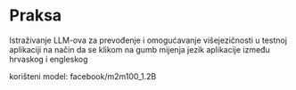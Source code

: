 # Praksa

Istraživanje LLM-ova za prevođenje i omogućavanje višejezičnosti u testnoj aplikaciji na način da se klikom na gumb mijenja jezik aplikacije između hrvaskog i engleskog

korišteni model: facebook/m2m100_1.2B
